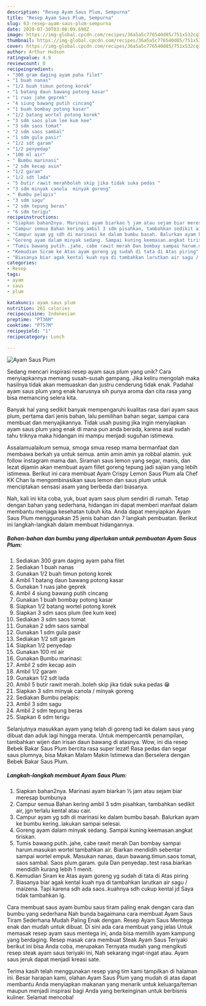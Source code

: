 ```yaml
---
description: "Resep Ayam Saus Plum, Sempurna"
title: "Resep Ayam Saus Plum, Sempurna"
slug: 63-resep-ayam-saus-plum-sempurna
date: 2020-07-30T03:08:09.690Z
image: https://img-global.cpcdn.com/recipes/36a5a5c776540d85/751x532cq70/ayam-saus-plum-foto-resep-utama.jpg
thumbnail: https://img-global.cpcdn.com/recipes/36a5a5c776540d85/751x532cq70/ayam-saus-plum-foto-resep-utama.jpg
cover: https://img-global.cpcdn.com/recipes/36a5a5c776540d85/751x532cq70/ayam-saus-plum-foto-resep-utama.jpg
author: Arthur Hudson
ratingvalue: 4.9
reviewcount: 8
recipeingredient:
- "300 gram daging ayam paha filet"
- "1 buah nanas"
- "1/2 buah timun potong korek"
- "1 batang daun bawang potong kasar"
- "1 ruas jahe geprek"
- "4 siung bawang putih cincang"
- "1 buah bombay potong kasar"
- "1/2 batang wortel potong korek"
- "3 sdm saos plum lee kum kee"
- "3 sdm saos tomat"
- "2 sdm saos sambal"
- "1 sdm gula pasir"
- "1/2 sdt garam"
- "1/2 penyedap"
- "100 ml air"
- " Bumbu marinasi"
- "2 sdm kecap asin"
- "1/2 garam"
- "1/2 sdt lada"
- "5 butir rawit merahboleh skip jika tidak suka pedas "
- "3 sdm minyak canola  minyak goreng"
- " Bumbu pelapis"
- "3 sdm sagu"
- "2 sdm tepung beras"
- "6 sdm terigu"
recipeinstructions:
- "Siapkan bahan2nya. Marinasi ayam biarkan ½ jam atau sejam biar meresap bumbunya"
- "Campur semua Bahan kering ambil 3 sdm pisahkan, tambahkan sedikit air, jgn terlalu kental atau cair."
- "Campur ayam yg sdh di marinasi ke dalam bumbu basah. Balurkan ayam ke bumbu kering..lakukan sampai selesai."
- "Goreng ayam dalam minyak sedang. Sampai kuning keemasan.angkat tiriskan."
- "Tumis bawang putih..jahe, cabe rawit merah Dan bombay sampai harum.masukan wortel tambahkan air. Biarkan mendidih sebentar sampai wortel empuk. Masukan nanas, daun bawang.timun.saos tomat, saos sambal. Saos plum.garam. gula Dan penyedap..test rasa.biarkan mendidih kurang lebih 1 menit."
- "Kemudian Siram ke Atas ayam goreng yg sudah di tata di Atas piring"
- "Biasanya biar agak kental kuah nya di tambahkan larutkan air sagu / maizena. Tapi karena sdh ada saos..kuahnya sdh cukup kental jd Saya tidak tambahkan lg."
categories:
- Resep
tags:
- ayam
- saus
- plum

katakunci: ayam saus plum 
nutrition: 261 calories
recipecuisine: Indonesian
preptime: "PT36M"
cooktime: "PT57M"
recipeyield: "1"
recipecategory: Lunch

---
```



![Ayam Saus Plum](https://img-global.cpcdn.com/recipes/36a5a5c776540d85/751x532cq70/ayam-saus-plum-foto-resep-utama.jpg)

Sedang mencari inspirasi resep ayam saus plum yang unik? Cara menyiapkannya memang susah-susah gampang. Jika keliru mengolah maka hasilnya tidak akan memuaskan dan justru cenderung tidak enak. Padahal ayam saus plum yang enak harusnya sih punya aroma dan cita rasa yang bisa memancing selera kita.

Banyak hal yang sedikit banyak mempengaruhi kualitas rasa dari ayam saus plum, pertama dari jenis bahan, lalu pemilihan bahan segar, sampai cara membuat dan menyajikannya. Tidak usah pusing jika ingin menyiapkan ayam saus plum yang enak di mana pun anda berada, karena asal sudah tahu triknya maka hidangan ini mampu menjadi suguhan istimewa.

Assalamualaikum semua, smoga smua resep mama bermanfaat dan membawa berkah ya untuk semua. amin amin amin ya robbal alamin. yuk follow instagram mama dan. Siraman saus lemon yang segar, manis, dan lezat dijamin akan membuat ayam fillet goreng tepung jadi sajian yang lebih istimewa. Berikut ini cara membuat Ayam Crispy Lemon Saus Plum ala Chef KK Chan Ia mengombinasikan saus lemon dan saus plum untuk menciptakan sensasi asam yang berbeda dari biasanya.


Nah, kali ini kita coba, yuk, buat ayam saus plum sendiri di rumah. Tetap dengan bahan yang sederhana, hidangan ini dapat memberi manfaat dalam membantu menjaga kesehatan tubuh kita. Anda dapat menyiapkan Ayam Saus Plum menggunakan 25 jenis bahan dan 7 langkah pembuatan. Berikut ini langkah-langkah dalam membuat hidangannya.

<!--inarticleads1-->

##### Bahan-bahan dan bumbu yang diperlukan untuk pembuatan Ayam Saus Plum:

1. Sediakan 300 gram daging ayam paha filet
1. Sediakan 1 buah nanas
1. Gunakan 1/2 buah timun potong korek
1. Ambil 1 batang daun bawang potong kasar
1. Gunakan 1 ruas jahe geprek
1. Ambil 4 siung bawang putih cincang
1. Gunakan 1 buah bombay potong kasar
1. Siapkan 1/2 batang wortel potong korek
1. Siapkan 3 sdm saos plum (lee kum kee)
1. Sediakan 3 sdm saos tomat
1. Gunakan 2 sdm saos sambal
1. Gunakan 1 sdm gula pasir
1. Sediakan 1/2 sdt garam
1. Siapkan 1/2 penyedap
1. Gunakan 100 ml air
1. Gunakan  Bumbu marinasi:
1. Ambil 2 sdm kecap asin
1. Ambil 1/2 garam
1. Gunakan 1/2 sdt lada
1. Ambil 5 butir rawit merah..boleh skip jika tidak suka pedas 😁
1. Siapkan 3 sdm minyak canola / minyak goreng
1. Sediakan  Bumbu pelapis:
1. Ambil 3 sdm sagu
1. Ambil 2 sdm tepung beras
1. Siapkan 6 sdm terigu


Selanjutnya masukkan ayam yang telah di goreng tadi ke dalam saus yang dibuat dan aduk lagi hingga merata. Untuk mempercantik penampilan, tambahkan wijen dan irisan daun bawang di atasnya. Wow, ini dia resep Bebek Bakar Saus Plum bercita rasa super lezat! Rasa pedas dan segar saus plumnya, bisa Makan Malam Makin Istimewa dan Berselera dengan Bebek Bakar Saus Plum. 

<!--inarticleads2-->

##### Langkah-langkah membuat Ayam Saus Plum:

1. Siapkan bahan2nya. Marinasi ayam biarkan ½ jam atau sejam biar meresap bumbunya
1. Campur semua Bahan kering ambil 3 sdm pisahkan, tambahkan sedikit air, jgn terlalu kental atau cair.
1. Campur ayam yg sdh di marinasi ke dalam bumbu basah. Balurkan ayam ke bumbu kering..lakukan sampai selesai.
1. Goreng ayam dalam minyak sedang. Sampai kuning keemasan.angkat tiriskan.
1. Tumis bawang putih..jahe, cabe rawit merah Dan bombay sampai harum.masukan wortel tambahkan air. Biarkan mendidih sebentar sampai wortel empuk. Masukan nanas, daun bawang.timun.saos tomat, saos sambal. Saos plum.garam. gula Dan penyedap..test rasa.biarkan mendidih kurang lebih 1 menit.
1. Kemudian Siram ke Atas ayam goreng yg sudah di tata di Atas piring
1. Biasanya biar agak kental kuah nya di tambahkan larutkan air sagu / maizena. Tapi karena sdh ada saos..kuahnya sdh cukup kental jd Saya tidak tambahkan lg.


Cara membuat saus ayam bumbu saus tiram paling enak dengan cara dan bumbu yang sederhana Nah bunda bagaimana cara membuat Ayam Saus Tiram Sederhana Mudah Paling Enak dengan. Resep Ayam Saus Mentega enak dan mudah untuk dibuat. Di sini ada cara membuat yang jelas Untuk memasak resep ayam saus mentega ini, anda bisa memilih ayam kampung yang berdaging. Resep masak cara membuat Steak Ayam Saus Teriyaki berikut ini bisa Anda coba, merupakan Ternyata mudah yang mengikuti resep steak ayam saus teriyaki ini, Nah sekarang ingat-ingat atau. Ayam saus jeruk dapat menjadi kreasi sate. 

Terima kasih telah menggunakan resep yang tim kami tampilkan di halaman ini. Besar harapan kami, olahan Ayam Saus Plum yang mudah di atas dapat membantu Anda menyiapkan makanan yang menarik untuk keluarga/teman maupun menjadi inspirasi bagi Anda yang berkeinginan untuk berbisnis kuliner. Selamat mencoba!
